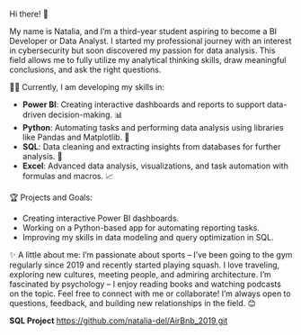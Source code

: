 Hi there! 👋

My name is Natalia, and I’m a third-year student aspiring to become a BI Developer or Data Analyst.
I started my professional journey with an interest in cybersecurity but soon discovered my passion for data analysis. 
This field allows me to fully utilize my analytical thinking skills, draw meaningful conclusions, and ask the right questions.

👩‍💻 Currently, I am developing my skills in:
- **Power BI**: Creating interactive dashboards and reports to support data-driven decision-making. 📊  
- **Python**: Automating tasks and performing data analysis using libraries like Pandas and Matplotlib. 🐍  
- **SQL**: Data cleaning and extracting insights from databases for further analysis. 💾  
- **Excel**: Advanced data analysis, visualizations, and task automation with formulas and macros. 📈  

🏆 Projects and Goals:
- Creating interactive Power BI dashboards.  
- Working on a Python-based app for automating reporting tasks.  
- Improving my skills in data modeling and query optimization in SQL.

✨ A little about me:
I’m passionate about sports – I’ve been going to the gym regularly since 2019 and recently started playing squash.
I love traveling, exploring new cultures, meeting people, and admiring architecture.
I’m fascinated by psychology – I enjoy reading books and watching podcasts on the topic.
Feel free to connect with me or collaborate! I’m always open to questions, feedback, and building new relationships in the field. 😊


**SQL Project** 
https://github.com/natalia-del/AirBnb_2019.git


